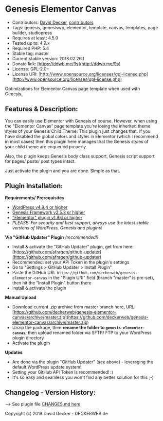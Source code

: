 # Genesis Elementor Canvas

* Contributors: [David Decker](https://github.com/deckerweb), [contributors](https://github.com/deckerweb/genesis-elementor-canvas/graphs/contributors)
* Tags: genesis, genesiswp, elementor, template, canvas, templates, page builder, studiopress
* Requires at least: 4.5.0
* Tested up to: 4.9.x
* Required PHP: 5.4
* Stable tag: master
* Current stable version: 2018.02.26.1
* Donate link: [https://ddwb.me/9s](http://ddwb.me/9s)
* License: GPL-2.0+
* License URI: [http://www.opensource.org/licenses/gpl-license.php](http://www.opensource.org/licenses/gpl-license.php)

Optimizations for Elementor Canvas page template when used with Genesis.


## Features & Description:

You can easily use Elementor with Genesis of course. However, when using the "Elementor Canvas" page template you're losing the inherited theme styles of your Genesis Child Theme. This plugin just changes that. If you have disabled the global colors and styles in Elementor (which I recommend in most cases) then this plugin here manages that the Genesis styles of your child theme are enqueued properly.

Also, the plugin keeps Genesis body class support, Genesis script support for pages/ posts/ post types intact.

Just activate the plugin and you are done. Simple as that.


## Plugin Installation:

**Requirements/ Prerequisites**
* [WordPress v4.9.4 or higher](https://wordpress.org/download/)
* [Genesis Framework v2.5.3 or higher](http://deckerweb.de/go/genesis/)
* ["Elementor" plugin v1.9.6 or higher](https://wordpress.org/plugins/elementor/)
* *PLEASE: For security and best support, always use the latest stable versions of WordPress, Genesis and plugins!*

**Via "GitHub Updater" Plugin** *(recommended!)*

* Install & activate the "GitHub Updater" plugin, get from here: [https://github.com/afragen/github-updater](https://github.com/afragen/github-updater)
* Recommended: set your API Token in the plugin's settings
* Go to "Settings > GitHub Updater > Install Plugin"
* Paste the GitHub URL `https://github.com/deckerweb/genesis-elementor-canvas` in the "Plugin URI" field (branch "master" is pre-set), then hit the "Install Plugin" button there
* Install & activate the plugin

**Manual Upload**
* Download current .zip archive from master branch here, URL: [https://github.com/deckerweb/genesis-elementor-canvas/archive/master.zip](https://github.com/deckerweb/genesis-elementor-canvas/archive/master.zip)
* Unzip the package, then **rename the folder to `genesis-elementor-canvas`**, then upload renamed folder via SFTP/ FTP to your WordPress plugin directory
* Activate the plugin

**Updates**
* Are done via the plugin "GitHub Updater" (see above) - leveraging the default WordPress update system!
* Setting your GitHub API Token is recommended! :)
* It's so easy and seamless you won't find any better solution for this ;-)


## Changelog - Version History:

--> See plugin file [CHANGES.md here](https://github.com/deckerweb/genesis-elementor-canvas/blob/master/CHANGES.md)


Copyright (c) 2018 David Decker - DECKERWEB.de
